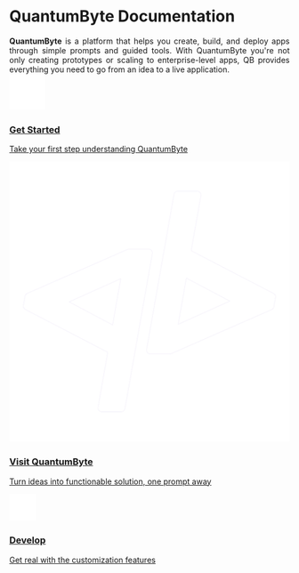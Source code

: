 # <strong>QuantumByte Documentation</strong>

<div align="justify">
<strong>QuantumByte</strong> is a platform that helps you create, build, and deploy apps through simple prompts and guided tools. With QuantumByte you're not only creating prototypes or scaling to enterprise-level apps, QB provides everything you need to go from an idea to a live application.
</div>

<div class="card-grid">
   <a class="card yellow" href="/getstarted/fundamentals/">
       <img src="assets/icons/leaf_white.png">
       <h3>Get Started</h3>
       <p>Take your first step understanding QuantumByte</p>
    </a>
   <a class="card purple" href="https://quantumbyte.ai" target="_blank" rel="noopener noreferrer">
       <img src="assets/icons/qb_logo_small_white.png">
       <h3>Visit QuantumByte</h3>
       <p>Turn ideas into functionable solution, one prompt away</p>
    </a>
    <a class="card blue" href="/develop/workspace/">
       <img src="assets/icons/web_design.png">
       <h3>Develop</h3>
       <p>Get real with the customization features</p>
    </a>
</div>


